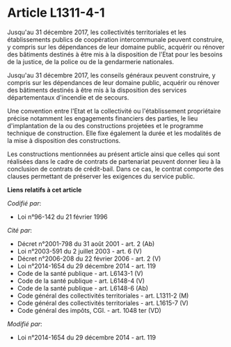 # Article L1311-4-1

Jusqu'au 31 décembre 2017, les collectivités territoriales et les établissements publics de coopération intercommunale
peuvent construire, y compris sur les dépendances de leur domaine public, acquérir ou rénover des bâtiments destinés à être
mis à la disposition de l'Etat pour les besoins de la justice, de la police ou de la gendarmerie nationales. 

Jusqu'au 31 décembre 2017, les conseils généraux peuvent construire, y compris sur les dépendances de leur domaine public,
acquérir ou rénover des bâtiments destinés à être mis à la disposition des services départementaux d'incendie et de secours. 

Une convention entre l'Etat et la collectivité ou l'établissement propriétaire précise notamment les engagements financiers
des parties, le lieu d'implantation de la ou des constructions projetées et le programme technique de construction. Elle fixe
également la durée et les modalités de la mise à disposition des constructions. 

Les constructions mentionnées au présent article ainsi que celles qui sont réalisées dans le cadre de contrats de partenariat
peuvent donner lieu à la conclusion de contrats de crédit-bail. Dans ce cas, le contrat comporte des clauses permettant de
préserver les exigences du service public.

**Liens relatifs à cet article**

_Codifié par_:

  - Loi n°96-142 du 21 février 1996

_Cité par_:

  - Décret n°2001-798 du 31 août 2001 - art. 2 (Ab)
  - Loi n°2003-591 du 2 juillet 2003 - art. 6 (V)
  - Décret n°2006-208 du 22 février 2006 - art. 2 (V)
  - Loi n°2014-1654 du 29 décembre 2014 - art. 119
  - Code de la santé publique - art. L6143-1 (V)
  - Code de la santé publique - art. L6148-4 (V)
  - Code de la santé publique - art. L6148-6 (Ab)
  - Code général des collectivités territoriales - art. L1311-2 (M)
  - Code général des collectivités territoriales - art. L1615-7 (V)
  - Code général des impôts, CGI. - art. 1048 ter (VD)

_Modifié par_:

  - Loi n°2014-1654 du 29 décembre 2014 - art. 119
